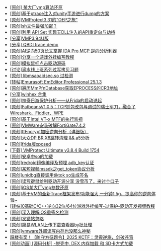 + [[原创] 某大厂vmp算法还原](https://bbs.kanxue.com/thread-287180.htm)
+ [[原创]基于ptrace注入对unity手游进行dump的方案](https://bbs.kanxue.com/thread-286222.htm)
+ [[原创]VMProtect3.31的"OEP之旅"](https://bbs.kanxue.com/thread-251250.htm)
+ [[原创]sh文件最强加密？](https://bbs.kanxue.com/thread-286144.htm)
+ [[原创]利用 API Set 实现无DLL注入的API重定向与劫持](https://bbs.kanxue.com/thread-286823.htm)
+ [[分享]VMP3.94U版](https://bbs.kanxue.com/thread-287018.htm)
+ [[分享] QBDI trace demo](https://bbs.kanxue.com/thread-285857.htm)
+ [[原创]AI逆向50页长文掌握 IDA Pro MCP 逆向分析利器](https://bbs.kanxue.com/thread-286813.htm)
+ [[原创]分享一个游戏外挂编写教程](https://bbs.kanxue.com/thread-286912.htm)
+ [[原创]模拟鼠标点击驱动源码](https://bbs.kanxue.com/thread-286960.htm)
+ [[讨论]滴水线上班系列过写拷贝习题](https://bbs.kanxue.com/thread-287120.htm)
+ [[原创] libmsaoaidsec.so 过检测](https://bbs.kanxue.com/thread-287058.htm)
+ [[转帖]Emurasoft EmEditor Professional 25.1.3](https://bbs.kanxue.com/thread-287183.htm)
+ [[原创]遍历MmPfnDatabase获取EPROCESS的CR3地址](https://bbs.kanxue.com/thread-286598.htm)
+ [[分享]winhex 合集](https://bbs.kanxue.com/thread-285630.htm)
+ [[原创]神奇日游保护分析——从Frida的启动说起](https://bbs.kanxue.com/thread-287182.htm)
+ [[原创]FatbeansV1.0.5：TCP抓包改包与调试的瑞士军刀，融合了Wireshark、Fiddler、WPE](https://bbs.kanxue.com/thread-284571.htm)
+ [[原创]基于Intel VT-x MTF的执行监视](https://bbs.kanxue.com/thread-287146.htm)
+ [[原创]VMWare安装破解FortiGate7.4.2](https://bbs.kanxue.com/thread-284794.htm)
+ [[原创]ttEncrypt加密逆向分析（详细版）](https://bbs.kanxue.com/thread-286273.htm)
+ [[原创]大众DP BR X8跳转清理 && a5分析](https://bbs.kanxue.com/thread-285143.htm)
+ [[原创]frida版xposed](https://bbs.kanxue.com/thread-286627.htm)
+ [[下载] VMProtect Ultimate v3.8.4 Build 1754](https://bbs.kanxue.com/thread-280527.htm)
+ [[原创]安卓中so的加载](https://bbs.kanxue.com/thread-286004.htm)
+ [[原创]redroid镜像编译及预埋 adb_key认证](https://bbs.kanxue.com/thread-287127.htm)
+ [[原创]某短视频mssdk之get_token协议分析](https://bbs.kanxue.com/thread-287008.htm)
+ [[原创]unidbg直接调用tiktok so生成签名](https://bbs.kanxue.com/thread-285623.htm)
+ [[原创]读写键鼠绘制驱动开源分享 没雪币了，来讨个口子](https://bbs.kanxue.com/thread-286756.htm)
+ [[原创]iOS某大厂vmp参数还原](https://bbs.kanxue.com/thread-287163.htm)
+ [[原创]基于VM的全新Trace框架发布!功能强大,一分钟1.5g，提高你的逆向体验~](https://bbs.kanxue.com/thread-285471.htm)
+ [[转帖]0基础C/C++逆向32位/64位游戏外挂编写-过保护-驱动开发视频教程](https://bbs.kanxue.com/thread-286955.htm)
+ [[原创]深入理解IOS重签名检测](https://bbs.kanxue.com/thread-287185.htm)
+ [[原创]发错帖忽略](https://bbs.kanxue.com/thread-287184.htm)
+ [[原创]简易WLAN上传下载查看器by批处理](https://bbs.kanxue.com/thread-287036.htm)
+ [[原创]vmware外部读写内存也没那么神秘](https://bbs.kanxue.com/thread-284956.htm)
+ [踩楼有奖！【防守方征题令】2025 KCTF：灵霄逆旅，剑破苍穹](https://bbs.kanxue.com/thread-286311.htm)
+ [[原创动画]   [源码分析]  -脱壳中, DEX 内存加载 和 SD卡方式加载](https://bbs.kanxue.com/thread-287186.htm)
